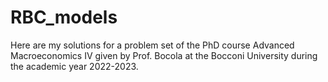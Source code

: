 # RBC_models
Here are my solutions for a problem set of the PhD course Advanced Macroeconomics IV given by Prof. Bocola at the Bocconi University during the academic year 2022-2023.
